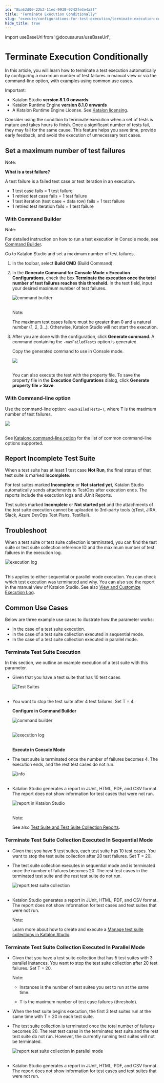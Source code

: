 ```yaml
---
id: "8ba62d00-22b2-11ed-9930-0242fe3e4a3f"
title: "Terminate Execution Conditionally"
slug: "execute/configurations-for-test-execution/terminate-execution-conditionally"
hide_title: true
---
```

import useBaseUrl from '@docusaurus/useBaseUrl';


# <a id="id" class="anchor_top_offset"/><a id="ariaid-title1" class="anchor_top_offset"/>Terminate Execution Conditionally

<p xmlns="http://www.w3.org/1999/xhtml" className="p">In this article, you will learn how to terminate a test   execution automatically by configuring a maximum number of test   failures in manual view or via the command-line option, with   examples using common use cases.</p> 
<div xmlns="http://www.w3.org/1999/xhtml" className="note important note_important"><span className="note__title">Important:</span> 
  <ul className="ul"><li className="li">Katalon Studio <strong className="ph b">version 8.1.0 onwards</strong>
    </li><li className="li">Katalon Runtime Engine <strong className="ph b">version 8.1.0
        onwards</strong>
    </li><li className="li">A Katalon Runtime Engine License. See <a className="xref" href="/docs/administer/katalon-studio-enterprise-and-katalon-runtime-engine-license/license-overview">Katalon
        licensing</a>.</li></ul>
</div>
<p xmlns="http://www.w3.org/1999/xhtml" className="p">Consider using the condition to terminate execution when a set   of tests is mature and takes hours to finish. Once a significant   number of tests fail, they may fail for the same cause. This   feature helps you save time, provide early feedback, and avoid the   execution of unnecessary test cases.</p> 
    

## <a id="id_1" class="anchor_top_offset"/>Set a maximum number of test failures

    
      
<div xmlns="http://www.w3.org/1999/xhtml" className="note note note_note"><span className="note__title">Note:</span> 
  <p className="p">
    <strong className="ph b">What is a test failure?</strong>
  </p>
  <p className="p">A test failure is a failed test case or test iteration in an
    execution.</p>
  <ul className="ul">
    <li className="li">1 test case fails = 1 test failure</li>
    <li className="li">1 retried test case fails = 1 test failure</li>
    <li className="li">1 test iteration (test case + data row) fails = 1 test
      failure</li>
    <li className="li">1 retried test iteration fails = 1 test failure</li>
  </ul>
</div>
    
          

### <a id="id_2" class="anchor_top_offset"/>With Command Builder

<div xmlns="http://www.w3.org/1999/xhtml" className="note note note_note"><span className="note__title">Note:</span> 
  <p className="p">For detailed instruction on how to run a test execution in Console mode, see <a className="xref" href="/docs/execute/katalon-runtime-engine/get-started-with-katalon-runtime-engine#id_10">Command Builder</a>.</p>
</div>
<p xmlns="http://www.w3.org/1999/xhtml" className="p">Go to Katalon Studio and set a maximum number of test failures.</p> 
<ol xmlns="http://www.w3.org/1999/xhtml" className="ol"><li className="li">     <p className="p">In the toolbar, select <strong className="ph b">Build CMD</strong> (Build Command).</p>   </li><li className="li">     <p className="p">In the <strong className="ph b">Generate Command for Console Mode &gt; Execution Configurations</strong>, check the box <strong className="ph b">Terminate the execution once the total number of test failures reaches this threshold</strong>. In the text field, input your desired maximum number of test failures.</p>     <p className="p"> <img className="image" src={useBaseUrl("https://github.com/katalon-studio/docs-images/raw/master/katalon-studio/docs/condition-to-stop/condition%20to%20stop%20-%202.png")} alt="command builder" /><br /><br />     </p>     <div className="note note note_note"><span className="note__title">Note:</span>        <p className="p">The maximum test cases failure must be greater than 0 and a natural number (1, 2, 3...). Otherwise, Katalon Studio will not start the execution.</p>     </div>   </li><li className="li">     <p className="p">After you are done with the configuration, click <strong className="ph b">Generate command</strong>. A command containing the <code className="ph codeph">-maxFailedTests</code> option is generated.</p>     <p className="p">Copy the generated command to use in Console mode.</p>     <p className="p"> <img className="image" src={useBaseUrl("https://github.com/katalon-studio/docs-images/raw/master/katalon-studio/docs/condition-to-stop/generate%20command%201.png")} /><br /><br />     </p>     <p className="p">You can also execute the test with the property file. To save the property file in the <strong className="ph b">Execution Configurations</strong> dialog, click <strong className="ph b">Generate property file &gt; Save</strong>.</p>   </li></ol> 

### <a id="id_3" class="anchor_top_offset"/>With Command-line option

<p xmlns="http://www.w3.org/1999/xhtml" className="p">Use the command-line option: <code className="ph codeph">-maxFailedTests=T</code>, where T is the maximum number of test failures.</p> 
<p xmlns="http://www.w3.org/1999/xhtml" className="p"> <img className="image" src={useBaseUrl("https://github.com/katalon-studio/docs-images/raw/master/katalon-studio/docs/condition-to-stop/Command-line-2.png")} /><br /><br /> </p> 
<p xmlns="http://www.w3.org/1999/xhtml" className="p">See <a className="xref" href="/docs/execute/katalon-runtime-engine/command-line-syntax-in-katalon-runtime-engine">Katalonc command-line option</a> for the list of common command-line options supported.</p> 
    

## <a id="id_4" class="anchor_top_offset"/>Report Incomplete Test Suite

    
      
<p xmlns="http://www.w3.org/1999/xhtml" className="p">When a test suite has at least 1 test case <strong className="ph b">Not     Run</strong>, the final status of that test suite is marked   <strong className="ph b">Incomplete</strong>.</p> 
      
<p xmlns="http://www.w3.org/1999/xhtml" className="p">For test suites marked <strong className="ph b">Incomplete</strong> or   <strong className="ph b">Not started yet</strong>, Katalon Studio automatically   sends attachments to TestOps after execution ends. The reports   include the execution logs and JUnit Reports.</p> 
      
<p xmlns="http://www.w3.org/1999/xhtml" className="p">Test suites marked <strong className="ph b">Incomplete</strong> or <strong className="ph b">Not     started yet</strong> and the attachments of the test suite   execution cannot be uploaded to 3rd-party tools (qTest, JIRA,   Slack, Azure DevOps Test Plans, TestRail).</p> 
    
  

## <a id="id_5" class="anchor_top_offset"/>Troubleshoot

<p xmlns="http://www.w3.org/1999/xhtml" className="p">When a test suite or test suite collection is terminated, you can find the test suite or test suite collection reference ID and the maximum number of test failures in the execution log.</p> 
<p xmlns="http://www.w3.org/1999/xhtml" className="p"> <img className="image" src={useBaseUrl("https://github.com/katalon-studio/docs-images/raw/master/katalon-studio/docs/condition-to-stop/Execution%20log.png")} alt="execution log" /><br /><br /> </p> 
<p xmlns="http://www.w3.org/1999/xhtml" className="p">This applies to either sequential or parallel mode execution. You can check which test execution was terminated and why. You can also see the report in the manual view of Katalon Studio. See also <a className="xref" href="/docs/analyze/reports/view-test-reports/view-test-reports-in-katalon-studio/view-and-customize-execution-log-in-katalon-studio">View and Customize Execution Log</a>.</p> 
    

## <a id="id_6" class="anchor_top_offset"/>Common Use Cases

    
      
<p xmlns="http://www.w3.org/1999/xhtml" className="p">Below are three example use cases to illustrate how the   parameter works:</p> 
      
<ul xmlns="http://www.w3.org/1999/xhtml" className="ul">   <li className="li">In the case of a test suite execution.</li>   <li className="li">In the case of a test suite collection executed in sequential     mode.</li>   <li className="li">In the case of a test suite collection executed in parallel     mode.</li> </ul> 
    
              

### <a id="id_7" class="anchor_top_offset"/>Terminate Test Suite Execution

<p xmlns="http://www.w3.org/1999/xhtml" className="p">In this section, we outline an example execution of a test suite with this parameter.</p> 
<ul xmlns="http://www.w3.org/1999/xhtml" className="ul"><li className="li">     <p className="p">Given that you have a test suite that has 10 test cases.</p>     <p className="p"> <img className="image" src={useBaseUrl("https://github.com/katalon-studio/docs-images/raw/master/katalon-studio/docs/condition-to-stop/Test%20suite%20UC%201.png")} alt="Test Suites" /><br /><br />     </p>   </li><li className="li">     <p className="p">You want to stop the test suite after 4 test failures. Set T = 4.</p>     <p className="p"> <strong className="ph b">Configure in Command Builder</strong>     </p>     <p className="p"> <img className="image" src={useBaseUrl("https://github.com/katalon-studio/docs-images/raw/master/katalon-studio/docs/condition-to-stop/terminate.png")} alt="command builder" /><br /><br />     </p>     <p className="p"> <img className="image" src={useBaseUrl("https://github.com/katalon-studio/docs-images/raw/master/katalon-studio/docs/condition-to-stop/command%20UC%201.png")} alt="execution log" /><br /><br />     </p>     <p className="p"> <strong className="ph b">Execute in Console Mode</strong>     </p>   </li><li className="li">     <p className="p">The test suite is terminated once the number of failures becomes 4. The execution ends, and the rest test cases do not run.</p>     <p className="p"> <img className="image" src={useBaseUrl("https://github.com/katalon-studio/docs-images/raw/master/katalon-studio/docs/condition-to-stop/Test%20log%20result%20-%20UC%201.png")} alt="info" /><br /><br />     </p>   </li><li className="li">     <p className="p">Katalon Studio generates a report in JUnit, HTML, PDF, and CSV format. The report does not show information for test cases that were not run.</p>     <p className="p"> <img className="image" src={useBaseUrl("https://github.com/katalon-studio/docs-images/raw/master/katalon-studio/docs/condition-to-stop/Test%20Result%20in%20KS%20-%20UC%201.png")} alt="report in Katalon Studio" /><br /><br />     </p>     <div className="note note note_note"><span className="note__title">Note:</span>        <p className="p">See also <a className="xref" href="/docs/analyze/reports/view-test-reports/view-test-reports-in-katalon-studio/view-test-suite-and-test-suite-collection-reports-in-katalon-studio#id_1">Test Suite and Test Suite Collection Reports</a>.</p>     </div>   </li></ul> 

### <a id="id_8" class="anchor_top_offset"/>Terminate Test Suite Collection Executed In Sequential Mode

<ul xmlns="http://www.w3.org/1999/xhtml" className="ul"><li className="li">     <p className="p">Given that you have 5 test suites, each test suite has 10 test cases. You want to stop the test suite collection after 20 test failures. Set T = 20.</p>   </li><li className="li">     <p className="p">The test suite collection executes in sequential mode and is terminated once the number of failures becomes 20. The rest test cases in the terminated test suite and the rest test suite do not run.</p>     <p className="p"> <img className="image" src={useBaseUrl("https://github.com/katalon-studio/docs-images/raw/master/katalon-studio/docs/condition-to-stop/Report%20TSC%20UC2.png")} alt="report test suite collection" /><br /><br />     </p>   </li><li className="li">     <p className="p">Katalon Studio generates a report in JUnit, HTML, PDF, and CSV format. The report does not show information for test cases and test suites that were not run.</p>     <div className="note note note_note"><span className="note__title">Note:</span>        <p className="p">Learn more about how to create and execute a <a className="xref" href="/docs/organize/manage-tests/manage-test-suite-collections-in-katalon-studio">Manage test suite collections in Katalon Studio</a>.</p>     </div>   </li></ul> 

### <a id="id_9" class="anchor_top_offset"/>Terminate Test Suite Collection Executed In Parallel Mode

<ul xmlns="http://www.w3.org/1999/xhtml" className="ul"><li className="li">     <p className="p">Given that you have a test suite collection that has 5 test suites with 3 parallel instances. You want to stop the test suite collection after 20 test failures. Set T = 20.</p>     <div className="note note note_note"><span className="note__title">Note:</span>        <ul className="ul"><li className="li">           <p className="p">Instances is the number of test suites you set to run at the same time.</p>         </li><li className="li">           <p className="p">T is the maximum number of test case failures (threshold).</p>         </li></ul>     </div>   </li><li className="li">     <p className="p">When the test suite begins execution, the first 3 test suites run at the same time with T = 20 in each test suite.</p>   </li><li className="li">     <p className="p">The test suite collection is terminated once the total number of failures becomes 20. The rest test cases in the terminated test suite and the rest test suite do not run. However, the currently running test suites will not be terminated.</p>     <p className="p"> <img className="image" src={useBaseUrl("https://github.com/katalon-studio/docs-images/raw/master/katalon-studio/docs/condition-to-stop/Report%20UC%203.png")} alt="report test suite collection in parallel mode" /><br /><br />     </p>   </li><li className="li">     <p className="p">Katalon Studio generates a report in JUnit, HTML, PDF, and CSV format. The report does not show information for test cases and test suites that were not run.</p>   </li></ul> 
